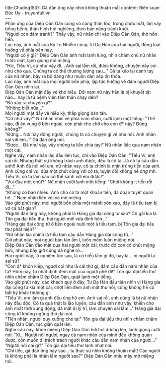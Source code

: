 title:Chương1537: Gã đàn ông này nhìn không thuận mắt
content:
Biên soạn: Đức Uy - truyenfull.vn<br>---<br>Phản ứng của Diệp Oản Oản cũng vô cùng thần tốc, trong chớp mắt, làn váy bồng bềnh, thân hình hơi nghiêng, theo bản năng tránh khỏi.<br>"Ngươi còn dám tránh?" Thấy vậy, nữ nhân chỉ vào Diệp Oản Oản, thở hổn hển.<br>Lúc này, ánh mắt của Kỷ Tu Nhiễm cùng Tư Dạ Hàn của hai người, đồng loạt hướng về phía bên này.<br>"Ngươi có ý gì?" Diệp Oản Oản ánh mắt lạnh lùng, nhìn chăm chú nữ nhân trước mặt, lạnh giọng mở miệng.<br>"Hic, Tiểu Vi, cứ như vậy đi... Anh sai lầm rồi, được không, chuyện này coi như cho qua. Chúng ta có thể thương lượng sau..." Gã ta kéo lại cánh tay của nữ nhân, bày ra bộ dáng như muốn dàn xếp ổn thỏa.<br>Lúc này, ánh mắt của mọi người bốn phía, lập tức hướng về đám người Diệp Oản Oản nhìn lại.<br>Diệp Oản Oản mặt đầy vẻ khó hiểu. Đôi nam nữ này hẳn là bị khuyết tật não... hay là từ bệnh viện tâm thần chạy đến?<br>"Đã xảy ra chuyện gì?"<br>"Không biết nữa..."<br>Mọi người mặt đầy vẻ hiếu kỳ, thấp giọng bàn tán.<br>"Cứ như vậy?" Nữ nhân nhìn về phía nam nhân, cười lạnh một tiếng: "Thế nào, đi ăn vụng ở bên ngoài, còn phải che chở cho con đ* này? Đúng không?"<br>"Đừng... Nơi này đông người, chúng ta có chuyện gì về nhà nói. Anh nhận sai với em..." Gã đàn ông nói.<br>"Được... Đã như vậy, vậy chúng ta liền chia tay!" Nữ nhân liếc qua nam nhân một cái.<br>Nghe vậy, nam nhân lắc đầu liên tục, chỉ vào Diệp Oản Oản: "Tiểu Vi, anh sai rồi. Nhưng thật sự không trách anh được, đều là cô ta…là cô ta câu dẫn anh!! Anh đã nói với em, nữ nhân này, cô ta chính là nhìn trúng tiền của anh. Anh cũng chỉ vui đùa một chút cùng với cô ta, tuyệt đối không hề đ*ng t*nh. Tiểu Vi, cô ta làm sao có thể sánh với em được!"<br>"Vui đùa một chút?" Nữ nhân cười lạnh một tiếng: "Chơi không ít tiền rồi đi..."<br>"Không có bao nhiêu. Anh cho cô ta một khoản tiền, đã đoạn tuyệt quan hệ..." Nam nhân liền vội vã mở miệng.<br>Vào giờ phút này, mọi người bốn phía một mảnh xôn xao, đây là tiểu tam bị vợ cả bắt gian?<br>"Người đàn ông này, không phải là Hàng gia đại công tử sao? Cô gái kia là Tôn gia đại tiểu thư, hai người mới vừa đính hôn..."<br>"Hàng gia đại công tử ở bên ngoài nuôi một ả tiểu tam, bị Tôn gia đại tiểu thư phát hiện?"<br>"Nữ nhân kia chính là tiểu tam câu dẫn Hàng gia đại công tử..."<br>Giờ phút này, mọi người bàn tán ầm ĩ, luôn mồm luôn miệng nói.<br>Diệp Oản Oản đảo mắt qua hai người một cái, trước đó còn có chút mộng bức, nhưng bây giờ cũng đã nghe rõ...<br>Hai người này, là nghiêm túc sao, là có hiểu lầm gì đó, hay là... bị người ta sai sử?<br>"Con đ* khốn kiếp, ngươi coi như là cái thứ gì, dám câu dẫn nam nhân của ta? Hôm nay, ta nhất định đem mặt của ngươi phế đi!" Tôn gia đại tiểu thư nhìn chằm chằm Diệp Oản Oản, quát lạnh một tiếng.<br>Vào giờ phút này, các khách quý ở đây, Tư Dạ Hàn đầu tiên nhìn vị Hàng gia đại công tử kia một cái, chợt liền đem ánh mắt thu hồi, cũng không hề có bất kỳ khác thường gì.<br>"Tiểu Vi, em làm gì anh đều ủng hộ em. Anh sai rồi, anh cũng là bị nữ nhân này đầu độc. Cô ta quả thật là lão luyện, câu dẫn anh như vậy, khiến cho anh nhất thời xung động, đã mất đi lý trí, làm chuyện sai lầm..." Hàng gia đại công tử không ngừng thở dài nói.<br>"Tiện nhân, ngươi quỳ xuống cho ta!" Tôn gia đại tiểu thư nhìn chằm chằm Diệp Oản Oản, tức giận quát lên.<br>Nghe câu này, khóe miệng Diệp Oản Oản hơi hơi dương lên, lạnh giọng cười nói: "Xí... Ngươi nói ngươi, ngay cả nam nhân của mình đều không quản được, còn muốn đi trách trách người khác câu dẫn nam nhân của ngươi..."<br>"Ngươi nói cái gì?" Tôn gia đại tiểu thư lạnh nhạt nói.<br>"Chỉ tiếc, gã đàn ông này sao... ta thực sự nhìn không thuận mắt! Các ngươi là không phải là nhận lầm người sao?" Diệp Oản Oản nhíu mày mở miệng nói.